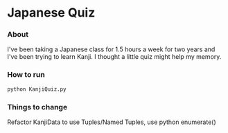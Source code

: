 # Japanese Quiz

### About

I've been taking a Japanese class for 1.5 hours a week for two years and I've been trying to learn Kanji.
I thought a little quiz might help my memory.

### How to run

```python
python KanjiQuiz.py
```

### Things to change

Refactor KanjiData to use Tuples/Named Tuples, use python enumerate()
